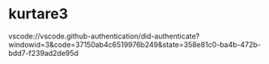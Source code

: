 # kurtare3
vscode://vscode.github-authentication/did-authenticate?windowid=3&amp;code=37150ab4c6519976b249&amp;state=358e81c0-ba4b-472b-bdd7-f239ad2de95d
